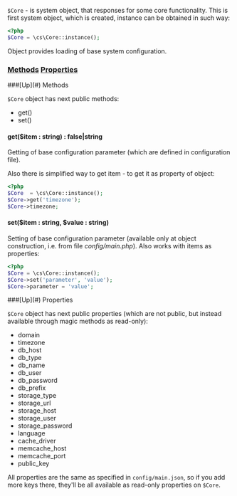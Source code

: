 `$Core` - is system object, that responses for some core functionality. This is first system object, which is created, instance can be obtained in such way:
```php
<?php
$Core = \cs\Core::instance();
```

Object provides loading of base system configuration.

### [Methods](#methods) [Properties](#properties)

<a name="methods" />
###[Up](#) Methods

`$Core` object has next public methods:
* get()
* set()

#### get($item : string) : false|string
Getting of base configuration parameter (which are defined in configuration file).

Also there is simplified way to get item - to get it as property of object:
```php
<?php
$Core  = \cs\Core::instance();
$Core->get('timezone');
$Core->timezone;
```

#### set($item : string, $value : string)
Setting of base configuration parameter (available only at object construction, i.e. from file *config/main.php*). Also works with items as properties:
```php
<?php
$Core = \cs\Core::instance();
$Core->set('parameter', 'value');
$Core->parameter = 'value';
```

<a name="properties" />
###[Up](#) Properties

`$Core` object has next public properties (which are not public, but instead available through magic methods as read-only):
* domain
* timezone
* db_host
* db_type
* db_name
* db_user
* db_password
* db_prefix
* storage_type
* storage_url
* storage_host
* storage_user
* storage_password
* language
* cache_driver
* memcache_host
* memcache_port
* public_key

All properties are the same as specified in `config/main.json`, so if you add more keys there, they'll be all available as read-only properties on `$Core`.
